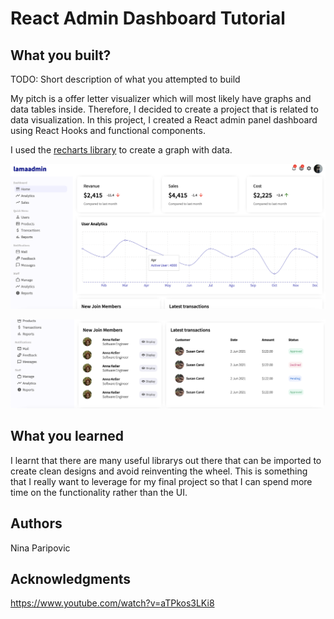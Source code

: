 

# React Admin Dashboard Tutorial


## What you built? 

TODO: Short description of what you attempted to build

My pitch is a offer letter visualizer which will most likely have graphs and data tables inside. Therefore, I decided to create a project that is related to data visualization. In this project, I created a React admin panel dashboard using React Hooks and functional components. 

I used the [recharts library](https://recharts.org/en-US/) to create a graph with data.

![](./ss1.png)


![](./ss2.png)




## What you learned

I learnt that there are many useful librarys out there that can be imported to create clean designs and avoid reinventing the wheel. This is something that I really want to leverage for my final project so that I can spend more time on the functionality rather than the UI. 

## Authors

Nina Paripovic

## Acknowledgments

https://www.youtube.com/watch?v=aTPkos3LKi8

